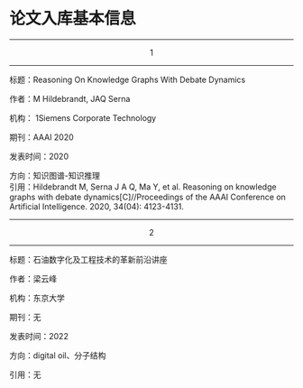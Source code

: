 # 论文入库基本信息

---
<center>1</center>

---

标题：Reasoning On Knowledge Graphs With Debate Dynamics  

作者：M Hildebrandt, JAQ Serna  

机构： 1Siemens Corporate Technology  

期刊：AAAI 2020  

发表时间：2020  

方向：知识图谱-知识推理  
引用：Hildebrandt M, Serna J A Q, Ma Y, et al. Reasoning on knowledge graphs with debate dynamics[C]//Proceedings of the AAAI Conference on Artificial Intelligence. 2020, 34(04): 4123-4131.

------

<center>2</center>

------

标题：石油数字化及工程技术的革新前沿讲座

作者：梁云峰

机构：东京大学

期刊：无

发表时间：2022

方向：digital oil、分子结构

引用：无
